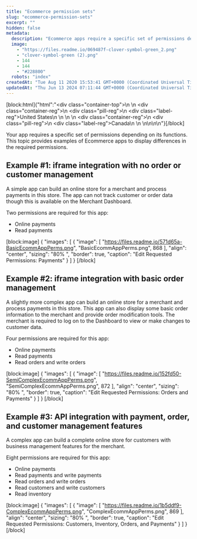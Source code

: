 ```yaml
---
title: "Ecommerce permission sets"
slug: "ecommerce-permission-sets"
excerpt: ""
hidden: false
metadata: 
  description: "Ecommerce apps require a specific set of permissions depending on the functions they provide to merchants. This topic gives a few examples of Ecommerce apps and the permissions needed for each."
  image: 
    - "https://files.readme.io/069487f-clover-symbol-green_2.png"
    - "clover-symbol-green (2).png"
    - 144
    - 144
    - "#228800"
  robots: "index"
createdAt: "Tue Aug 11 2020 15:53:41 GMT+0000 (Coordinated Universal Time)"
updatedAt: "Thu Jun 13 2024 07:11:44 GMT+0000 (Coordinated Universal Time)"
---
```

[block:html]{"html":"<div class=\"container-top\">\n  <!--United States-->\n  <div class=\"container-reg\">\n    <div class=\"pill-reg\">\n      <div class=\"label-reg\">United States</div>\n    </div>\n  </div>\n  <!--Canada-->\n  <div class=\"container-reg\">\n    <div class=\"pill-reg\">\n      <div class=\"label-reg\">Canada</div>\n    </div>\n  </div>\n</div>\n\n<!--Css-->\n<style>\n.container-top {\n  top: -15px;\n  position: relative;\n  margin-bottom: -5px;\n}\n\n.container-reg {\n  align-items: center;\n  min-width: auto; \n  width: fit-content;\n  text-align: left;\n  overflow: auto;\n  display: inline-block; \n}\n\n/*Pill format REG*/\n.pill-reg {\n  background: #44BB44;\n  border: .5px solid #44BB44;\n  margin-left: 5px;\n  overflow: hidden;\n  display: flex; \n  justify-content: center; \n  align-items: center; \n  border-radius: 10px;\n  height: 1.8rem;\n  margin-top: 10px;\n  margin-bottom: 1.5px; \n  padding: 0 10px; \n}\n\n/*Text FORMAT inside REG pills */\n.pill-reg .label-reg, \n.pill-reg__addon .label-reg \n{\n  font-style: normal;\n  font-weight: normal;\n  font-size: 12px;\n  color: #fff;\n  vertical-align: middle;\n  margin: 0;\n  padding: 0 5px;\n}\n</style>"}[/block]

Your app requires a specific set of permissions depending on its functions. This topic provides examples of Ecommerce apps to display differences in the required permissions.

## Example #1: iframe integration with no order or customer management

A simple app can build an online store for a merchant and process payments in this store. The app can not track customer or order data though this is available on the Merchant Dashboard.

Two permissions are required for this app:

- Online payments
- Read payments 

[block:image]
{
  "images": [
    {
      "image": [
        "https://files.readme.io/571d65a-BasicEcommAppPerms.png",
        "BasicEcommAppPerms.png",
        868
      ],
      "align": "center",
      "sizing": "80% ",
      "border": true,
      "caption": "Edit Requested Permissions: Payments"
    }
  ]
}
[/block]


## Example #2: iframe integration with basic order management

A slightly more complex app can build an online store for a merchant and process payments in this store. This app can also display some basic order information to the merchant and provide order modification tools. The merchant is required to log on to the Dashboard to view or make changes to customer data.

Four permissions are required for this app:

- Online payments
- Read payments
- Read orders and write orders 

[block:image]
{
  "images": [
    {
      "image": [
        "https://files.readme.io/152fd50-SemiComplexEcommAppPerms.png",
        "SemiComplexEcommAppPerms.png",
        872
      ],
      "align": "center",
      "sizing": "80% ",
      "border": true,
      "caption": "Edit Requested Permissions: Orders and Payments"
    }
  ]
}
[/block]


## Example #3: API integration with payment, order, and customer management features

A complex app can build a complete online store for customers with business management features for the merchant.

Eight permissions are required for this app:

- Online payments
- Read payments and write payments
- Read orders and write orders
- Read customers and write customers
- Read inventory 

[block:image]
{
  "images": [
    {
      "image": [
        "https://files.readme.io/1b5ddf9-ComplexEcommAppPerms.png",
        "ComplexEcommAppPerms.png",
        869
      ],
      "align": "center",
      "sizing": "80% ",
      "border": true,
      "caption": "Edit Requested Permissions: Customers, Inventory, Orders, and Payments"
    }
  ]
}
[/block]

